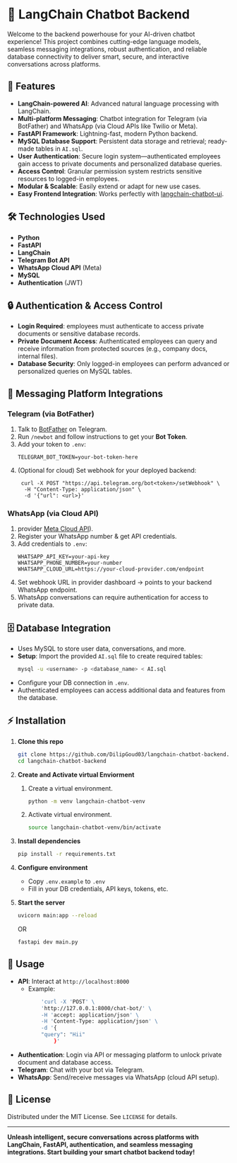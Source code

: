 # 🧠 LangChain Chatbot Backend

Welcome to the backend powerhouse for your AI-driven chatbot experience! This project combines cutting-edge language models, seamless messaging integrations, robust authentication, and reliable database connectivity to deliver smart, secure, and interactive conversations across platforms.

## 🚀 Features

- **LangChain-powered AI**: Advanced natural language processing with LangChain.
- **Multi-platform Messaging**: Chatbot integration for Telegram (via BotFather) and WhatsApp (via Cloud APIs like Twilio or Meta).
- **FastAPI Framework**: Lightning-fast, modern Python backend.
- **MySQL Database Support**: Persistent data storage and retrieval; ready-made tables in `AI.sql`.
- **User Authentication**: Secure login system—authenticated employees gain access to private documents and personalized database queries.
- **Access Control**: Granular permission system restricts sensitive resources to logged-in employees.
- **Modular & Scalable**: Easily extend or adapt for new use cases.
- **Easy Frontend Integration**: Works perfectly with [langchain-chatbot-ui](https://github.com/DilipGoud03/langchain-chatbot-ui).

## 🛠 Technologies Used

- **Python**
- **FastAPI**
- **LangChain**
- **Telegram Bot API**
- **WhatsApp Cloud API** (Meta)
- **MySQL**
- **Authentication** (JWT)

## 🔒 Authentication & Access Control

- **Login Required**: employees must authenticate to access private documents or sensitive database records.
- **Private Document Access**: Authenticated employees can query and receive information from protected sources (e.g., company docs, internal files).
- **Database Security**: Only logged-in employees can perform advanced or personalized queries on MySQL tables.

## 📱 Messaging Platform Integrations

### Telegram (via BotFather)

1. Talk to [BotFather](https://t.me/botfather) on Telegram.
2. Run `/newbot` and follow instructions to get your **Bot Token**.
3. Add your token to `.env`:
   ```
   TELEGRAM_BOT_TOKEN=your-bot-token-here
   ```
4. (Optional for cloud) Set webhook for your deployed backend:
   ```
    curl -X POST "https://api.telegram.org/bot<token>/setWebhook" \
     -H "Content-Type: application/json" \
     -d '{"url": <url>}'

   ```

### WhatsApp (via Cloud API)

1. provider [Meta Cloud API](https://developers.facebook.com/docs/whatsapp/cloud-api/)).
2. Register your WhatsApp number & get API credentials.
3. Add credentials to `.env`:
   ```
   WHATSAPP_API_KEY=your-api-key
   WHATSAPP_PHONE_NUMBER=your-number
   WHATSAPP_CLOUD_URL=https://your-cloud-provider.com/endpoint
   ```
4. Set webhook URL in provider dashboard → points to your backend WhatsApp endpoint.
5. WhatsApp conversations can require authentication for access to private data.

## 🗄 Database Integration

- Uses MySQL to store user data, conversations, and more.
- **Setup**: Import the provided `AI.sql` file to create required tables:
  ```bash
  mysql -u <username> -p <database_name> < AI.sql
  ```
- Configure your DB connection in `.env`.
- Authenticated employees can access additional data and features from the database.

## ⚡ Installation

1. **Clone this repo**

   ```bash
   git clone https://github.com/DilipGoud03/langchain-chatbot-backend.git
   cd langchain-chatbot-backend
   ```
   
2. **Create and Activate virtual Enviorment**

   1. Create a virtual environment.

      ```bash
      python -m venv langchain-chatbot-venv
      ```

   2. Activate virtual environment.

      ```bash
      source langchain-chatbot-venv/bin/activate
      ```
2. **Install dependencies**

      ```bash
      pip install -r requirements.txt
      ```

3. **Configure environment**

   - Copy `.env.example` to `.env`
   - Fill in your DB credentials, API keys, tokens, etc.

4. **Start the server**
   ```bash
   uvicorn main:app --reload
   ```
   OR
   ```bash
   fastapi dev main.py
   ```

## 💬 Usage

- **API**: Interact at `http://localhost:8000`
  - Example:
    ```bash
        'curl -X 'POST' \
        'http://127.0.0.1:8000/chat-bot/' \
        -H 'accept: application/json' \
        -H 'Content-Type: application/json' \
        -d '{
        "query": "Hii"
            }'
    ```
- **Authentication**: Login via API or messaging platform to unlock private document and database access.
- **Telegram**: Chat with your bot via Telegram.
- **WhatsApp**: Send/receive messages via WhatsApp (cloud API setup).

## 📄 License

Distributed under the MIT License. See `LICENSE` for details.

---

**Unleash intelligent, secure conversations across platforms with LangChain, FastAPI, authentication, and seamless messaging integrations. Start building your smart chatbot backend today!**
